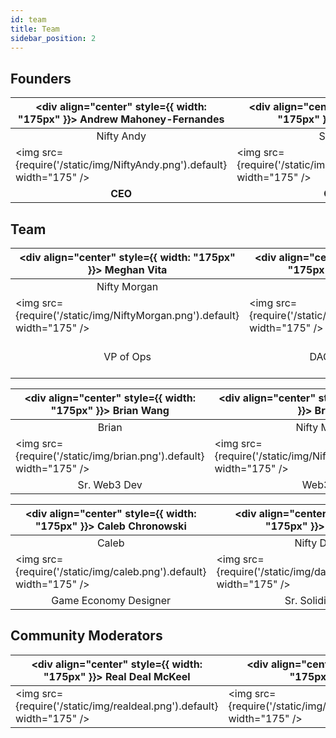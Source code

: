```yaml
---
id: team
title: Team
sidebar_position: 2
---
```


## Founders

| <div align="center" style={{ width: "175px" }}> Andrew Mahoney-Fernandes </div> | <div align="center" style={{ width: "175px" }}> Ali Timnak </div> | <div align="center" style={{ width: "175px" }}> Mike Scott </div> |
| ----------------------------------------------------------------------------- | ---------------------------------------------------------------- | ---------------------------------------------------------------- |
| <div align="center"> Nifty Andy </div> | <div align="center"> Snarfy </div> | <div align="center"> Nifty Spike</div> |
| <img src={require('/static/img/NiftyAndy.png').default} width="175" /> | <img src={require('/static/img/snarfy.png').default} width="175" /> | <img src={require('/static/img/NiftySpike.png').default} width="175" />
| <div align="center"> **CEO** </div> | <div align="center"> **CTO** </div> | <div align="center"> **Creative Director** </div>                |

## Team

| <div align="center" style={{ width: "175px" }}> Meghan Vita </div> | <div align="center" style={{ width: "175px" }}> Ali Zandi </div> | <div align="center" style={{ width: "175px" }}> Dave Rosser </div> | <div align="center" style={{ width: "175px" }}> Jeff Elkind </div> |
| ------------------------------------------------------------------ | ---------------------------------------------------------------- | ------------------------------------------------------------------ | ------------------------------------------------------------------ |
| <div align="center"> Nifty Morgan </div>                           | <div align="center"> Koa </div>                                  | <div align="center"> Bolo Dave </div>                              | <div align="center"> Zoiby </div>                                  |
| <img src={require('/static/img/NiftyMorgan.png').default} width="175" /> | <img src={require('/static/img/koa.png').default} width="175" /> | <img src={require('/static/img/bolo.png').default} width="175" /> | <img src={require('/static/img/zoiby.png').default} width="175" /> |
| <div align="center"> VP of Ops </div>                              | <div align="center"> DAO Director </div>                         | <div align="center" style={{ width: "175px" }}> Program & Community Mgr </div>                | <div align="center"> Sr. Software Dev </div>                       |

| <div align="center" style={{ width: "175px" }}> Brian Wang </div> | <div align="center" style={{ width: "175px" }}> Brandon </div> | <div align="center" style={{ width: "175px" }}> Jeppe </div> | <div align="center" style={{ width: "175px" }}> Ben Collie </div> |
| -------------------------------------------------------------- | ------------------------------------------------------------ | ----------------------------------------------------------------- | ----------------------------------------------------------------- |
| <div align="center"> Brian </div>                                 | <div align="center"> Nifty Michael </div>                      | <div align="center"> Nifty Jeppe </div>                      | <div align="center"> Ben </div>                                   | 
| <img src={require('/static/img/brian.png').default} width="175" /> | <img src={require('/static/img/NiftyMichael.png').default} width="175" /> | <img src={require('/static/img/jeppe.png').default} width="175" /> | <img src={require('/static/img/ben.png').default} width="175" /> |
| <div align="center"> Sr. Web3 Dev </div>                          | <div align="center"> Web3 Dev </div>                           | <div align="center"> Marketing Mgr </div>                    | <div align="center"> Pixel Artist </div>                          | 

| <div align="center" style={{ width: "175px" }}> Caleb Chronowski </div> | <div align="center" style={{ width: "175px" }}> David Lee </div> |
| -------------------------------------------------------------- | ------------------------------------------------------------ |
| <div align="center"> Caleb </div>                                 | <div align="center"> Nifty David </div>                      |
| <img src={require('/static/img/caleb.png').default} width="175" /> | <img src={require('/static/img/davidLee.png').default} width="175" /> |
| <div align="center"> Game Economy Designer </div>                          | <div align="center"> Sr. Solidity Dev </div>                           |

## Community Moderators

| <div align="center" style={{ width: "175px" }}> Real Deal McKeel </div> | <div align="center" style={{ width: "175px" }}> Sacx </div> | <div align="center" style={{ width: "175px" }}> DoomyDays </div> | <div align="center" style={{ width: "175px" }}> Nard </div> | <div align="center" style={{ width: "175px" }}> Jordan </div> |
| ----------------------------------------------------------------------- | ----------------------------------------------------------- | ---------------------------------------------------------------- | ----------------------------------------------------------- | ------------------------------------------------------------- |
| <img src={require('/static/img/realdeal.png').default} width="175" /> | <img src={require('/static/img/kingkong.png').default} width="175" /> | <img src={require('/static/img/doomy.png').default} width="175" /> | <img src={require('/static/img/nard.png').default} width="175" /> | <img src={require('/static/img/jordan.png').default} width="175" /> |
